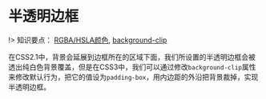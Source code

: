 # 半透明边框

!> 知识要点： [RGBA/HSLA颜色](https://www.runoob.com/cssref/css-colors-legal.html), [background-clip](https://www.runoob.com/cssref/css3-pr-background-clip.html)

在CSS2.1中，背景会延展到边框所在的区域下面，我们所设置的半透明边框会被透出纯白色背景覆盖，但是在CSS3中，我们可以通过修改`background-clip`属性来修改默认行为，把它的值设为`padding-box`，用内边距的外沿把背景裁掉，实现半透明边框。

<vuep template="#translucent-borders"></vuep>
<script v-pre type="text/x-template" id="translucent-borders">
<style>
  main {
    width: 100%;
    padding: 80px;
    background: #b4a078;
  }
  div{
    padding: 12px;
    margin: 20px auto;
    background: white;
    border: 15px solid hsla(0, 0%, 100%, .5);
    background-clip: padding-box;
  }
</style>
<template>
  <main>
    <div>A paragraph of filler text. La la la de dah de dah de dah de la.</div>
  </main>
</template>
<script>  
</script>
</script>
